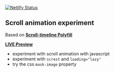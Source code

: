 [![Netlify Status](https://api.netlify.com/api/v1/badges/79b7a893-7b01-40e1-9957-804dbd336d70/deploy-status)](https://app.netlify.com/sites/scroll-animation-maxim/deploys)
## Scroll animation experiment

Based on [**Scroll-timeline Polyfill**](https://github.com/flackr/scroll-timeline)

[**LIVE Preview**](https://scroll-animation-maxim.netlify.app/)

- experiment with scroll animation with javascript
- experiment with `screst` and `loading="lazy"`
- try the css `mask-image` property
